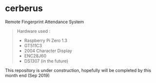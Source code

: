# cerberus
Remote Fingerprint Attendance System
>Hardware used :
>- Raspberry Pi Zero 1.3
>- GT511C3
>- 2004 Character Display
>- ENC28J60
>- DS1307 (in the future)

This repository is under construction, hopefully will be completed by this month end (Sep 2019)
